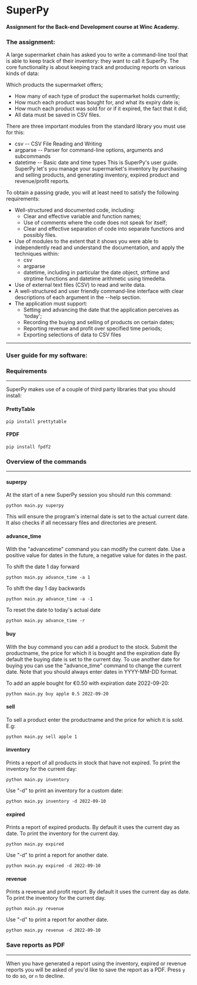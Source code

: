 # SuperPy

#### Assignment for the Back-end Development course at Winc Academy.

### The assignment:
A large supermarket chain has asked you to write a command-line tool that is able to keep track of their inventory: they want to call it SuperPy. The core functionality is about keeping track and producing reports on various kinds of data:

Which products the supermarket offers;
- How many of each type of product the supermarket holds currently;
- How much each product was bought for, and what its expiry date is;
- How much each product was sold for or if it expired, the fact that it did;
- All data must be saved in CSV files. 

There are three important modules from the standard library you must use for this:

- csv -- CSV File Reading and Writing
- argparse -- Parser for command-line options, arguments and subcommands
- datetime -- Basic date and time types
This is SuperPy's user guide. SuperPy let's you manage your supermarket's inventory by purchasing and selling products, and generating inventory, expired product and revenue/profit reports.

To obtain a passing grade, you will at least need to satisfy the following requirements:

- Well-structured and documented code, including:
  - Clear and effective variable and function names;
  - Use of comments where the code does not speak for itself;
  - Clear and effective separation of code into separate functions and possibly files.
- Use of modules to the extent that it shows you were able to independently read and understand the documentation, and apply the techniques within:
  - csv
  - argparse
  - datetime, including in particular the date object, strftime and strptime functions and datetime arithmetic using timedelta.
- Use of external text files (CSV) to read and write data.
- A well-structured and user friendly command-line interface with clear descriptions of each argument in the --help section.
- The application must support:
  - Setting and advancing the date that the application perceives as 'today';
  - Recording the buying and selling of products on certain dates;
  - Reporting revenue and profit over specified time periods;
  - Exporting selections of data to CSV files
<hr>

### User guide for my software:

### Requirements
<hr>

SuperPy makes use of a couple of third party libraries that you should install:

#### PrettyTable
```
pip install prettytable
```

#### FPDF
```
pip install fpdf2
```


### Overview of the commands
<hr>

 #### superpy
 At the start of a new SuperPy session you should run this command:
 ```
 python main.py superpy
 ```
This will ensure the program's internal date is set to the actual current date. It also checks if all necessary files and directories are present.

#### advance_time
With the "advancetime" command you can modify the current date. Use a positive value for dates in the future, a negative value for dates in the past.

To shift the date 1 day forward
```
python main.py advance_time -a 1
```
To shift the day 1 day backwards
```
python main.py advance_time -a -1
```

To reset the date to today's actual date
```
python main.py advance_time -r
```


#### buy
With the buy command you can add a product to the stock.
Submit the productname, the price for which it is bought and the expiration date
By default the buying date is set to the current day. To use another date for buying you can use the "advance_time" command to change the current date.
Note that you should always enter dates in YYYY-MM-DD format.

To add an apple bought for €0.50 with expiration date 2022-09-20:
```
python main.py buy apple 0.5 2022-09-20
```

#### sell
To sell a product enter the productname and the price for which it is sold. E.g:
```
python main.py sell apple 1
```

#### inventory
Prints a report of all products in stock that have not expired.
To print the inventory for the current day:
```
python main.py inventory
```

Use "-d" to print an inventory for a custom date:
```
python main.py inventory -d 2022-09-10
```

#### expired
Prints a report of expired products. By default it uses the current day as date.
To print the inventory for the current day.
```
python main.py expired
```
Use "-d" to print a report for another date.
```
python main.py expired -d 2022-09-10
```
                        
#### revenue
Prints a revenue and profit report. By default it uses the current day as date.
To print the inventory for the current day.
```
python main.py revenue
```
Use "-d" to print a report for another date.
```
python main.py revenue -d 2022-09-10
```

### Save reports as PDF
<hr>

 
When you have generated a report using the inventory, expired or revenue reports you will be asked of you'd like to save the report as a PDF.
Press `y` to do so, or `n` to decline.
